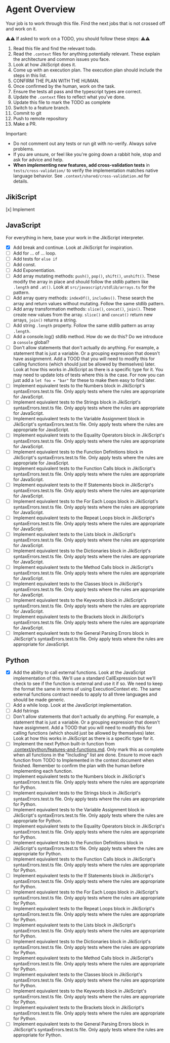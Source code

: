 # Agent Overview

Your job is to work through this file. Find the next jobs that is not crossed off and work on it.

⚠️⚠️ If asked to work on a TODO, you should follow these steps: ⚠️⚠️

1. Read this file and find the relevant todo.
2. Read the `.context` files for anything potentially relevant. These explain the architecture and common issues you face.
3. Look at how JikiScript does it.
4. Come up with an execution plan. The execution plan should include the steps in this list.
5. CONFIRM THE PLAN WITH THE HUMAN.
6. Once confirmed by the human, work on the task.
7. Ensure the tests all pass and the typescript types are correct.
8. Update the `.context` files to reflect what you've done.
9. Update this file to mark the TODO as complete
10. Switch to a feature branch.
11. Commit to git
12. Push to remote repository
13. Make a PR.

Important:

- Do not comment out any tests or run git with no-verify. Always solve problems.
- If you are unsure, or feel like you're going down a rabbit hole, stop and ask for advice and help.
- **When implementing new features, add cross-validation tests** in `tests/cross-validation/` to verify the implementation matches native language behavior. See `.context/shared/cross-validation.md` for details.

## JikiScript

[x] Implement

## JavaScript

For everything in here, base your work in the JikiScript interpreter.

- [x] Add break and continue. Look at JikiScript for inspiration.
- [ ] Add for ... of ... loop.
- [ ] Add tests for `else if`
- [ ] Add const.
- [ ] Add Exponentiation.
- [ ] Add array mutating methods: `push()`, `pop()`, `shift()`, `unshift()`. These modify the array in place and should follow the stdlib pattern like `.length` and `.at()`. Look at `src/javascript/stdlib/arrays.ts` for the pattern.
- [ ] Add array query methods: `indexOf()`, `includes()`. These search the array and return values without mutating. Follow the same stdlib pattern.
- [ ] Add array transformation methods: `slice()`, `concat()`, `join()`. These create new values from the array. `slice()` and `concat()` return new arrays, `join()` returns a string.
- [ ] Add string `.length` property. Follow the same stdlib pattern as array `.length`.
- [ ] Add a console.log() stdlib method. How do we do this? Do we introduce a `console` global?
- [ ] Don't allow statements that don't actually do anything. For example, a statement that is just a variable. Or a grouping expression that doesn't have assignmennt. Add a TOOD that you will need to modify this for calling functions (which should just be allowed by themselves) later. Look at how this works in JikiScript as there is a specific type for it. You may need to update lots of tests where this is the case. For now you can just add a `let foo = "bar"` for these to make them easy to find later.
- [ ] Implement equivalent tests to the Numbers block in JikiScript's syntaxErrors.test.ts file. Only apply tests where the rules are appropriate for JavaScript.
- [ ] Implement equivalent tests to the Strings block in JikiScript's syntaxErrors.test.ts file. Only apply tests where the rules are appropriate for JavaScript.
- [ ] Implement equivalent tests to the Variable Assignment block in JikiScript's syntaxErrors.test.ts file. Only apply tests where the rules are appropriate for JavaScript.
- [ ] Implement equivalent tests to the Equality Operators block in JikiScript's syntaxErrors.test.ts file. Only apply tests where the rules are appropriate for JavaScript.
- [ ] Implement equivalent tests to the Function Definitions block in JikiScript's syntaxErrors.test.ts file. Only apply tests where the rules are appropriate for JavaScript.
- [ ] Implement equivalent tests to the Function Calls block in JikiScript's syntaxErrors.test.ts file. Only apply tests where the rules are appropriate for JavaScript.
- [ ] Implement equivalent tests to the If Statements block in JikiScript's syntaxErrors.test.ts file. Only apply tests where the rules are appropriate for JavaScript.
- [ ] Implement equivalent tests to the For Each Loops block in JikiScript's syntaxErrors.test.ts file. Only apply tests where the rules are appropriate for JavaScript.
- [ ] Implement equivalent tests to the Repeat Loops block in JikiScript's syntaxErrors.test.ts file. Only apply tests where the rules are appropriate for JavaScript.
- [ ] Implement equivalent tests to the Lists block in JikiScript's syntaxErrors.test.ts file. Only apply tests where the rules are appropriate for JavaScript.
- [ ] Implement equivalent tests to the Dictionaries block in JikiScript's syntaxErrors.test.ts file. Only apply tests where the rules are appropriate for JavaScript.
- [ ] Implement equivalent tests to the Method Calls block in JikiScript's syntaxErrors.test.ts file. Only apply tests where the rules are appropriate for JavaScript.
- [ ] Implement equivalent tests to the Classes block in JikiScript's syntaxErrors.test.ts file. Only apply tests where the rules are appropriate for JavaScript.
- [ ] Implement equivalent tests to the Keywords block in JikiScript's syntaxErrors.test.ts file. Only apply tests where the rules are appropriate for JavaScript.
- [ ] Implement equivalent tests to the Brackets block in JikiScript's syntaxErrors.test.ts file. Only apply tests where the rules are appropriate for JavaScript.
- [ ] Implement equivalent tests to the General Parsing Errors block in JikiScript's syntaxErrors.test.ts file. Only apply tests where the rules are appropriate for JavaScript.

## Python

- [x] Add the ability to call external functions. Look at the JavaScript implementation of this. We'll use a standard CallExpression but we'll check to see if the function is external and use it if so. We need to keep the format the same in terms of using ExecutionContext etc. The same external functions contract needs to apply to all three languages and should be made generic.
- [ ] Add a while loop. Look at the JavaScript implementation.
- [ ] Add fstrings
- [ ] Don't allow statements that don't actually do anything. For example, a statement that is just a variable. Or a grouping expression that doesn't have assignment. Add a TOOD that you will need to modify this for calling functions (which should just be allowed by themselves) later. Look at how this works in JikiScript as there is a specific type for it.
- [ ] Implement the next Python built-in function from [.context/python/features-and-functions.md](.context/python/features-and-functions.md). Only mark this as complete when all functions in the "Including" list are done. Ensure to move each function from TODO to Implemented in the context document when finished. Remember to confirm the plan with the human before implementing each function.
- [ ] Implement equivalent tests to the Numbers block in JikiScript's syntaxErrors.test.ts file. Only apply tests where the rules are appropriate for Python.
- [ ] Implement equivalent tests to the Strings block in JikiScript's syntaxErrors.test.ts file. Only apply tests where the rules are appropriate for Python.
- [ ] Implement equivalent tests to the Variable Assignment block in JikiScript's syntaxErrors.test.ts file. Only apply tests where the rules are appropriate for Python.
- [ ] Implement equivalent tests to the Equality Operators block in JikiScript's syntaxErrors.test.ts file. Only apply tests where the rules are appropriate for Python.
- [ ] Implement equivalent tests to the Function Definitions block in JikiScript's syntaxErrors.test.ts file. Only apply tests where the rules are appropriate for Python.
- [ ] Implement equivalent tests to the Function Calls block in JikiScript's syntaxErrors.test.ts file. Only apply tests where the rules are appropriate for Python.
- [ ] Implement equivalent tests to the If Statements block in JikiScript's syntaxErrors.test.ts file. Only apply tests where the rules are appropriate for Python.
- [ ] Implement equivalent tests to the For Each Loops block in JikiScript's syntaxErrors.test.ts file. Only apply tests where the rules are appropriate for Python.
- [ ] Implement equivalent tests to the Repeat Loops block in JikiScript's syntaxErrors.test.ts file. Only apply tests where the rules are appropriate for Python.
- [ ] Implement equivalent tests to the Lists block in JikiScript's syntaxErrors.test.ts file. Only apply tests where the rules are appropriate for Python.
- [ ] Implement equivalent tests to the Dictionaries block in JikiScript's syntaxErrors.test.ts file. Only apply tests where the rules are appropriate for Python.
- [ ] Implement equivalent tests to the Method Calls block in JikiScript's syntaxErrors.test.ts file. Only apply tests where the rules are appropriate for Python.
- [ ] Implement equivalent tests to the Classes block in JikiScript's syntaxErrors.test.ts file. Only apply tests where the rules are appropriate for Python.
- [ ] Implement equivalent tests to the Keywords block in JikiScript's syntaxErrors.test.ts file. Only apply tests where the rules are appropriate for Python.
- [ ] Implement equivalent tests to the Brackets block in JikiScript's syntaxErrors.test.ts file. Only apply tests where the rules are appropriate for Python.
- [ ] Implement equivalent tests to the General Parsing Errors block in JikiScript's syntaxErrors.test.ts file. Only apply tests where the rules are appropriate for Python.

